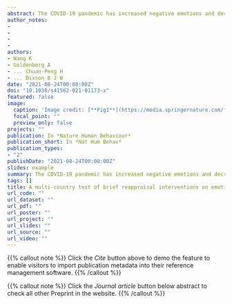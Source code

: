```yaml
---
abstract: The COVID-19 pandemic has increased negative emotions and decreased positive emotions globally. Left unchecked, these emotional changes might have a wide array of adverse impacts. To reduce negative emotions and increase positive emotions, we tested the effectiveness of reappraisal, an emotion-regulation strategy that modifies how one thinks about a situation. Participants from 87 countries and regions (n = 21,644) were randomly assigned to one of two brief reappraisal interventions (reconstrual or repurposing) or one of two control conditions (active or passive). Results revealed that both reappraisal interventions (vesus both control conditions) consistently reduced negative emotions and increased positive emotions across different measures. Reconstrual and repurposing interventions had similar effects. Importantly, planned exploratory analyses indicated that reappraisal interventions did not reduce intentions to practice preventive health behaviours. The findings demonstrate the viability of creating scalable, low-cost interventions for use around the world.
author_notes:
- 
- 
- 
- 
authors:
- Wang K
- Goldenberg A
- ... Chuan-Peng H
- ... Dixson B J W
date: "2021-08-24T00:00:00Z"
doi: "10.1038/s41562-021-01173-x"
featured: false
image:
  caption: 'Image credit: [**Fig1**](https://media.springernature.com/full/springer-static/image/art%3A10.1038%2Fs41562-021-01173-x/MediaObjects/41562_2021_1173_Fig1_HTML.png?as=webp)'
  focal_point: ""
  preview_only: false
projects: ""
publication: In *Nature Human Behaviour*
publication_short: In *Nat Hum Behav*
publication_types: 
- "2"
publishDate: "2021-08-24T00:00:00Z"
slides: example
summary: The COVID-19 pandemic has increased negative emotions and decreased positive emotions globally. Left unchecked, these emotional changes might have a wide array of adverse impacts. 
tags: []
title: A multi-country test of brief reappraisal interventions on emotions during the COVID-19 pandemic
url_code: ""
url_dataset: ""
url_pdf: ""
url_poster: ""
url_project: ""
url_slides: ""
url_source: ""
url_video: ""
---
```


{{% callout note %}}
Click the _Cite_ button above to demo the feature to enable visitors to import publication metadata into their reference management software.
{{% /callout %}}

{{% callout note %}}
Click the _Journal article_ button below abstract to check all other Preprint in the website.
{{% /callout %}}
